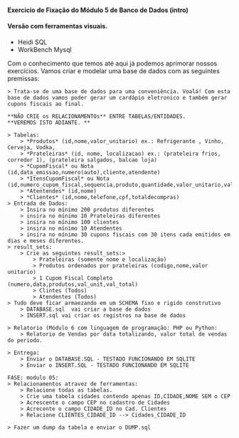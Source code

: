 #### Exercicio de Fixação do Módulo 5 de Banco de Dados (intro)
#### Versão com ferramentas visuais. 
- Heidi SQL
- WorkBench Mysql 

Com o conhecimento que temos até aqui já podemos aprimorar nossos exercícios. Vamos criar e modelar uma base de dados com as seguintes premissas: 

    > Trata-se de uma base de dados para uma conveniência. Voalá! Com esta base de dados vamos poder gerar um cardápio eletronico e também gerar cupons fiscais ao final. 

    **NÃO CRIE os RELACIONAMENTOs** ENTRE TABELAS/ENTIDADES. 
    **VEREMOS ISTO ADIANTE. **

    > Tabelas:
        > *Produtos* (id,nome,valor_unitario) ex.: Refrigerante , Vinho, Cerveja, Vodka, 
        > *Prateleiras* (id, nome, localizacao) ex.: (prateleira frios, corredor 1), (prateleira salgados, balcao loja)
        > *CupomFiscal* ou Nota (id,data_emissao,numero(auto),cliente,atendente)
        > *ItensCupomFiscal* ou Nota (id,numero_cupom_fiscal,sequencia,produto,quantidade,valor_unitario,valor_total)
        > *Atentendes* (id,nome)
        > *Clientes* (id,nome,telefone,cpf,totaldecompras)
    > Entrada de Dados:
        > Insira no mínimo 200 produtos diferentes
        > insira no mínimo 10 Prateleiras diferentes
        > insira no mínimo 100 clientes
        > insira no mínimo 10 Atendentes
        > insira no mínimo 30 cupons fiscais com 30 itens cada emitidos em dias e meses diferentes. 
    > result_sets:
        > Crie as seguintes result_sets:> 
            > Prateleiras (somente nome e localização)
            > Produtos ordenados por prateleiras (codigo,nome,valor unitario) 
            > 1 Cupom Fiscal Completo (numero,data,produtos,val_unit,val_total)
            > Clintes (Todos)
            > Atendentes (Todos)
    > Tudo deve ficar armaezando em um SCHEMA fixo e rigido construtivo 
        > DATABASE.sql  vai criar a base de dados
        > INSERT.sql vai criar os registros na base de dados    

    > Relatorio (Módulo 6 com linguagem de programação: PHP ou Python:
        > Relatorio de Vendas por data totalizando, valor total de vendas do periodo.             

    > Entrega: 
        > Enviar o DATABASE.SQL - TESTADO FUNCIONANDO EM SQLITE
        > Enviar o INSERT.SQL - TESTADO FUNCIONANDO EM SQLITE

    FASE: modulo 05:
    > Relacionamentos atravez de ferramentas:
        > Relacione todas as tabelas. 
        > Crie uma tabela cidades contendo apenas ID,CIDADE,NOME SEM o CEP        
        > Acrescente o campo CEP no cadastro de Cidades
        > Acrecente o campo CIDADE_ID no Cad. Clientes
        > Relacione CLIENTES_CIDADE_ID --> Cidades_CIDADE_ID

    > Fazer um dump da tabela e enviar o DUMP.sql 



